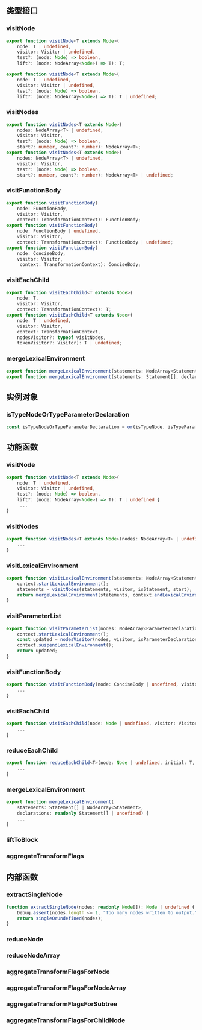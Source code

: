 ## 类型接口
### visitNode
```ts
export function visitNode<T extends Node>(
    node: T | undefined, 
    visitor: Visitor | undefined, 
    test?: (node: Node) => boolean, 
    lift?: (node: NodeArray<Node>) => T): T;

export function visitNode<T extends Node>(
    node: T | undefined, 
    visitor: Visitor | undefined, 
    test?: (node: Node) => boolean, 
    lift?: (node: NodeArray<Node>) => T): T | undefined;

```

### visitNodes
```ts
export function visitNodes<T extends Node>(
    nodes: NodeArray<T> | undefined, 
    visitor: Visitor, 
    test?: (node: Node) => boolean, 
    start?: number, count?: number): NodeArray<T>;
export function visitNodes<T extends Node>(
    nodes: NodeArray<T> | undefined, 
    visitor: Visitor,
    test?: (node: Node) => boolean, 
    start?: number, count?: number): NodeArray<T> | undefined;
```

### visitFunctionBody
```ts
export function visitFunctionBody(
    node: FunctionBody, 
    visitor: Visitor, 
    context: TransformationContext): FunctionBody;
export function visitFunctionBody(
    node: FunctionBody | undefined, 
    visitor: Visitor, 
    context: TransformationContext): FunctionBody | undefined;
export function visitFunctionBody(
    node: ConciseBody, 
    visitor: Visitor,
     context: TransformationContext): ConciseBody;
```

### visitEachChild
```ts
export function visitEachChild<T extends Node>(
    node: T, 
    visitor: Visitor, 
    context: TransformationContext): T;
export function visitEachChild<T extends Node>(
    node: T | undefined, 
    visitor: Visitor, 
    context: TransformationContext, 
    nodesVisitor?: typeof visitNodes, 
    tokenVisitor?: Visitor): T | undefined;
```

### mergeLexicalEnvironment
```ts
export function mergeLexicalEnvironment(statements: NodeArray<Statement>, declarations: readonly Statement[] | undefined): NodeArray<Statement>;
export function mergeLexicalEnvironment(statements: Statement[], declarations: readonly Statement[] | undefined): Statement[];
```

## 实例对象
### isTypeNodeOrTypeParameterDeclaration
```ts
const isTypeNodeOrTypeParameterDeclaration = or(isTypeNode, isTypeParameterDeclaration);
```
## 功能函数
### visitNode
```ts
export function visitNode<T extends Node>(
    node: T | undefined, 
    visitor: Visitor | undefined, 
    test?: (node: Node) => boolean, 
    lift?: (node: NodeArray<Node>) => T): T | undefined {
     ...
}
```

### visitNodes
```ts
export function visitNodes<T extends Node>(nodes: NodeArray<T> | undefined, visitor: Visitor, test?: (node: Node) => boolean, start?: number, count?: number): NodeArray<T> | undefined {
    ...
}
```

### visitLexicalEnvironment
```ts
export function visitLexicalEnvironment(statements: NodeArray<Statement>, visitor: Visitor, context: TransformationContext, start?: number, ensureUseStrict?: boolean) {
    context.startLexicalEnvironment();
    statements = visitNodes(statements, visitor, isStatement, start);
    return mergeLexicalEnvironment(statements, context.endLexicalEnvironment());
}
```

### visitParameterList
```ts
export function visitParameterList(nodes: NodeArray<ParameterDeclaration> | undefined, visitor: Visitor, context: TransformationContext, nodesVisitor = visitNodes) {
    context.startLexicalEnvironment();
    const updated = nodesVisitor(nodes, visitor, isParameterDeclaration);
    context.suspendLexicalEnvironment();
    return updated;
}
```

### visitFunctionBody
```ts
export function visitFunctionBody(node: ConciseBody | undefined, visitor: Visitor, context: TransformationContext): ConciseBody | undefined {
    ...
}
```

### visitEachChild
```ts
export function visitEachChild(node: Node | undefined, visitor: Visitor, context: TransformationContext, nodesVisitor = visitNodes, tokenVisitor?: Visitor): Node | undefined {
    ...
}
```

### reduceEachChild
```ts
export function reduceEachChild<T>(node: Node | undefined, initial: T, cbNode: (memo: T, node: Node) => T, cbNodeArray?: (memo: T, nodes: NodeArray<Node>) => T): T {
    ...
}
```

### mergeLexicalEnvironment
```ts
export function mergeLexicalEnvironment(
    statements: Statement[] | NodeArray<Statement>, 
    declarations: readonly Statement[] | undefined) {
    ...
}
```

### liftToBlock
### aggregateTransformFlags


## 内部函数
### extractSingleNode
```ts
function extractSingleNode(nodes: readonly Node[]): Node | undefined {
    Debug.assert(nodes.length <= 1, "Too many nodes written to output.");
    return singleOrUndefined(nodes);
}
```

### reduceNode
### reduceNodeArray
### aggregateTransformFlagsForNode
### aggregateTransformFlagsForNodeArray
### aggregateTransformFlagsForSubtree
### aggregateTransformFlagsForChildNode